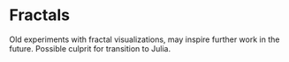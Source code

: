 # Fractals

Old experiments with fractal visualizations, may inspire further work in the future. Possible culprit for transition to Julia.
